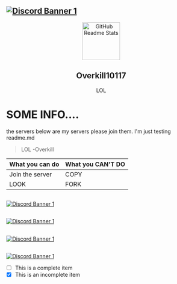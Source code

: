 ## [![Discord Banner 1](https://discord.com/api/guilds/798716119665737768/widget.png?style=shield)](https://discord.gg/fqkxJjY4yM)
<p align="center">
 <img width="100px" src="https://avatars.githubusercontent.com/u/77133161" align="center" alt="GitHub Readme Stats" />
 <h2 align="center">Overkill10117</h2>
 <p align="center">LOL</p>
</p>

# SOME INFO....
the servers below are my servers please join them.
I'm just testing readme.md
>LOL
> -Overkill



What you can do | What you CAN'T DO
------------ | -------------
Join the server | COPY
LOOK | FORK

##
[![Discord Banner 1](https://discord.com/api/guilds/798716119665737768/widget.png?style=banner1)](https://discord.gg/fqkxJjY4yM)
##
[![Discord Banner 1](https://discord.com/api/guilds/798716119665737768/widget.png?style=banner2)](https://discord.gg/fqkxJjY4yM)
##
[![Discord Banner 1](https://discord.com/api/guilds/798716119665737768/widget.png?style=banner3)](https://discord.gg/fqkxJjY4yM)
##
[![Discord Banner 1](https://discord.com/api/guilds/798716119665737768/widget.png?style=banner4)](https://discord.gg/fqkxJjY4yM)

- [ ] This is a complete item
- [x] This is an incomplete item
